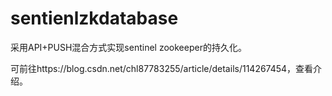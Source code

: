# sentienlzkdatabase
采用API+PUSH混合方式实现sentinel zookeeper的持久化。

可前往https://blog.csdn.net/chl87783255/article/details/114267454，查看介绍。
